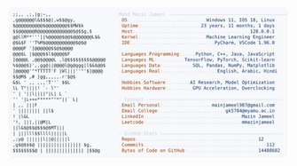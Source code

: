 <picture>
  <source srcset="https://raw.githubusercontent.com/mmazinjameel/mmazinjameel/main/dark_mode.svg?v=1759788563" media="(prefers-color-scheme: dark)">
  <img src="https://raw.githubusercontent.com/mmazinjameel/mmazinjameel/main/light_mode.svg?v=1759788563">
</picture>
